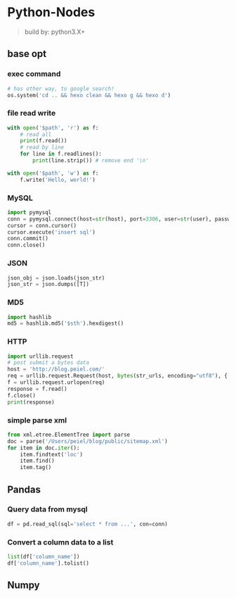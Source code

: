 # Python-Nodes

> build by: python3.X+

## base opt

### exec command

```python
# has other way, to google search!
os.system('cd .. && hexo clean && hexo g && hexo d')
```

### file read write
```python
with open('$path', 'r') as f:
    # read all
    print(f.read())
    # read by line 
    for line in f.readlines():
        print(line.strip()) # remove end '\n'
```
```python
with open('$path', 'w') as f:
    f.write('Hello, world!')
```

### MySQL

```python
import pymysql
conn = pymysql.connect(host=str(host), port=3306, user=str(user), passwd=str(passwd), db='quantify_data')
cursor = conn.cursor()
cursor.execute('insert sql')
conn.commit()
conn.close()
```

### JSON

```python
json_obj = json.loads(json_str)
json_str = json.dumps([T])
```

### MD5

```python
import hashlib
md5 = hashlib.md5('$sth').hexdigest()
```

### HTTP

```python
import urllib.request
# post submit a bytes data
host = 'http://blog.peiel.com/'
req = urllib.request.Request(host, bytes(str_urls, encoding="utf8"), {'Content-Type': 'text/plain', 'Content-Length': len(str_urls)})
f = urllib.request.urlopen(req)
response = f.read()
f.close()
print(response)
```

### simple parse xml

```python
from xml.etree.ElementTree import parse
doc = parse('/Users/peiel/blog/public/sitemap.xml')
for item in doc.iter():
    item.findtext('loc')
    item.find()
    item.tag()
```

## Pandas

### Query data from mysql

```python
df = pd.read_sql(sql='select * from ...', con=conn)
```

### Convert a column data to a list

```python
list(df['column_name'])
df['column_name'].tolist()
```

## Numpy
